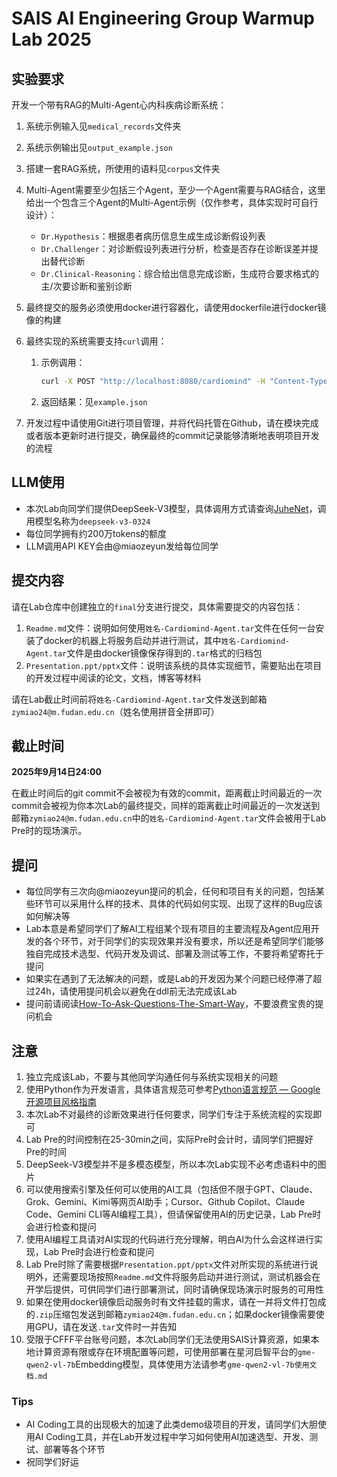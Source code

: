 # SAIS AI Engineering Group Warmup Lab 2025

## 实验要求

开发一个带有RAG的Multi-Agent心内科疾病诊断系统：

1. 系统示例输入见`medical_records`文件夹

2. 系统示例输出见`output_example.json`

3. 搭建一套RAG系统，所使用的语料见`corpus`文件夹

4. Multi-Agent需要至少包括三个Agent，至少一个Agent需要与RAG结合，这里给出一个包含三个Agent的Multi-Agent示例（仅作参考，具体实现时可自行设计）：

   - `Dr.Hypothesis`：根据患者病历信息生成生成诊断假设列表
   - `Dr.Challenger`：对诊断假设列表进行分析，检查是否存在诊断误差并提出替代诊断
   - `Dr.Clinical-Reasoning`：综合给出信息完成诊断，生成符合要求格式的主/次要诊断和鉴别诊断

5. 最终提交的服务必须使用docker进行容器化，请使用dockerfile进行docker镜像的构建

6. 最终实现的系统需要支持`curl`调用：

   1. 示例调用：

      ```bash
      curl -X POST "http://localhost:8080/cardiomind" -H "Content-Type: application/json" --data-binary "@case1.json"
      ```

   2. 返回结果：见`example.json`

7. 开发过程中请使用Git进行项目管理，并将代码托管在Github，请在模块完成或者版本更新时进行提交，确保最终的commit记录能够清晰地表明项目开发的流程

## LLM使用

- 本次Lab向同学们提供DeepSeek-V3模型，具体调用方式请查询[JuheNet](https://docs.juhenext.com/cn/introduction.html)，调用模型名称为`deepseek-v3-0324`
- 每位同学拥有约200万tokens的额度
- LLM调用API KEY会由@miaozeyun发给每位同学

## 提交内容

请在Lab仓库中创建独立的`final`分支进行提交，具体需要提交的内容包括：

1. `Readme.md`文件：说明如何使用`姓名-Cardiomind-Agent.tar`文件在任何一台安装了docker的机器上将服务启动并进行测试，其中`姓名-Cardiomind-Agent.tar`文件是由docker镜像保存得到的`.tar`格式的归档包
2. `Presentation.ppt/pptx`文件：说明该系统的具体实现细节，需要贴出在项目的开发过程中阅读的论文，文档，博客等材料

请在Lab截止时间前将`姓名-Cardiomind-Agent.tar`文件发送到邮箱`zymiao24@m.fudan.edu.cn`（姓名使用拼音全拼即可）

## 截止时间

**2025年9月14日24:00**

在截止时间后的git commit不会被视为有效的commit，距离截止时间最近的一次commit会被视为你本次Lab的最终提交，同样的距离截止时间最近的一次发送到邮箱`zymiao24@m.fudan.edu.cn`中的`姓名-Cardiomind-Agent.tar`文件会被用于Lab Pre时的现场演示。

## 提问

- 每位同学有三次向@miaozeyun提问的机会，任何和项目有关的问题，包括某些环节可以采用什么样的技术、具体的代码如何实现、出现了这样的Bug应该如何解决等
- Lab本意是希望同学们了解AI工程组某个现有项目的主要流程及Agent应用开发的各个环节，对于同学们的实现效果并没有要求，所以还是希望同学们能够独自完成技术选型、代码开发及调试、部署及测试等工作，不要将希望寄托于提问
- 如果实在遇到了无法解决的问题，或是Lab的开发因为某个问题已经停滞了超过24h，请使用提问机会以避免在ddl前无法完成该Lab
- 提问前请阅读[How-To-Ask-Questions-The-Smart-Way](https://github.com/ryanhanwu/How-To-Ask-Questions-The-Smart-Way/blob/master/README-zh_CN.md)，不要浪费宝贵的提问机会

## 注意

1. 独立完成该Lab，不要与其他同学沟通任何与系统实现相关的问题
2. 使用Python作为开发语言，具体语言规范可参考[Python语言规范 — Google 开源项目风格指南](https://zh-google-styleguide.readthedocs.io/en/latest/google-python-styleguide/python_language_rules.html)
3. 本次Lab不对最终的诊断效果进行任何要求，同学们专注于系统流程的实现即可
4. Lab Pre的时间控制在25-30min之间，实际Pre时会计时，请同学们把握好Pre的时间
5. DeepSeek-V3模型并不是多模态模型，所以本次Lab实现不必考虑语料中的图片
6. 可以使用搜索引擎及任何可以使用的AI工具（包括但不限于GPT、Claude、Grok、Gemini、Kimi等网页AI助手；Cursor、Github Copilot、Claude Code、Gemini CLI等AI编程工具），但请保留使用AI的历史记录，Lab Pre时会进行检查和提问
7. 使用AI编程工具请对AI实现的代码进行充分理解，明白AI为什么会这样进行实现，Lab Pre时会进行检查和提问
8. Lab Pre时除了需要根据`Presentation.ppt/pptx`文件对所实现的系统进行说明外，还需要现场按照`Readme.md`文件将服务启动并进行测试，测试机器会在开学后提供，可供同学们进行部署测试，同时请确保现场演示时服务的可用性
9. 如果在使用docker镜像启动服务时有文件挂载的需求，请在一并将文件打包成的`.zip`压缩包发送到邮箱`zymiao24@m.fudan.edu.cn`；如果docker镜像需要使用GPU，请在发送`.tar`文件时一并告知
10. 受限于CFFF平台账号问题，本次Lab同学们无法使用SAIS计算资源，如果本地计算资源有限或存在环境配置等问题，可使用部署在星河启智平台的`gme-qwen2-vl-7b`Embedding模型，具体使用方法请参考`gme-qwen2-vl-7b使用文档.md`

### Tips

- AI Coding工具的出现极大的加速了此类demo级项目的开发，请同学们大胆使用AI Coding工具，并在Lab开发过程中学习如何使用AI加速选型、开发、测试、部署等各个环节
- 祝同学们好运
